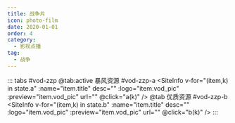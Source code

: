 ```yaml
---
title: 战争片
icon: photo-film
date: 2020-01-01
order: 4
category:
  - 影视点播
tag:
  - 战争
---
```


<ArtPlayer :src="state.src" :config="hlsConfig(state.p)" />

::: tabs #vod-zzp
@tab:active 暴风资源 #vod-zzp-a
<SiteInfo v-for="(item,k) in state.a" :name="item.title" desc="" :logo="item.vod_pic" :preview="item.vod_pic" url=""
  @click="a(k)" />
@tab 优质资源 #vod-zzp-b
<SiteInfo v-for="(item,k) in state.b" :name="item.title" desc="" :logo="item.vod_pic" :preview="item.vod_pic" url=""
  @click="b(k)" />
:::

<script setup>
  import { vod } from '@db'
  import { hlsConfig } from '@act'
  import { useStorage } from '@vueuse/core'
  import { onMounted } from "vue";

  const state = useStorage(
    "vod-zzp",
    {
      src: "",
      a: [],
      b: [],
      p: []
    }
  )

  onMounted(async () => {
    state.value.a = (await vod.find({ "name": "bfzy-27" })).data
    state.value.b = (await vod.find({ "name": "yzzy-11" })).data
    a(0)
  });

  const a = (key) => {
    const { a } = state.value
    state.value.p = a
    state.value.src = a[key].url
  }
  const b = (key) => {
    const { b } = state.value
    state.value.p = b
    state.value.src = b[key].url
  }
</script>